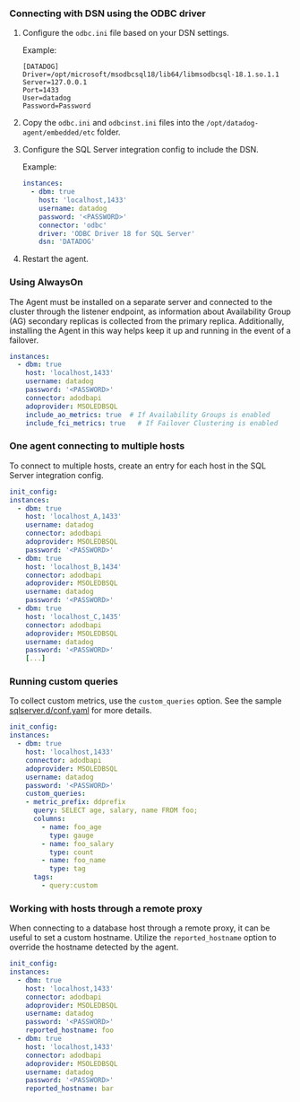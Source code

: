 ### Connecting with DSN using the ODBC driver
1. Configure the `odbc.ini` file based on your DSN settings.

    Example: 
    ```text
    [DATADOG]
    Driver=/opt/microsoft/msodbcsql18/lib64/libmsodbcsql-18.1.so.1.1
    Server=127.0.0.1
    Port=1433
    User=datadog
    Password=Password
    ```
2. Copy the `odbc.ini` and `odbcinst.ini` files into the `/opt/datadog-agent/embedded/etc` folder.
3. Configure the SQL Server integration config to include the DSN.
  
    Example:
    ```yaml
    instances:
      - dbm: true
        host: 'localhost,1433'
        username: datadog
        password: '<PASSWORD>'
        connector: 'odbc'
        driver: 'ODBC Driver 18 for SQL Server'
        dsn: 'DATADOG'
    ```
4. Restart the agent.

### Using AlwaysOn
The Agent must be installed on a separate server and connected to the cluster through the listener endpoint, as information about Availability Group (AG) secondary replicas is collected from the primary replica. Additionally, installing the Agent in this way helps keep it up and running in the event of a failover.
```yaml
instances:
  - dbm: true
    host: 'localhost,1433'
    username: datadog
    password: '<PASSWORD>'
    connector: adodbapi
    adoprovider: MSOLEDBSQL
    include_ao_metrics: true  # If Availability Groups is enabled
    include_fci_metrics: true   # If Failover Clustering is enabled
```

### One agent connecting to multiple hosts
To connect to multiple hosts, create an entry for each host in the SQL Server integration config.
```yaml
init_config:
instances:
  - dbm: true
    host: 'localhost_A,1433'
    username: datadog
    connector: adodbapi
    adoprovider: MSOLEDBSQL
    password: '<PASSWORD>'
  - dbm: true
    host: 'localhost_B,1434'
    connector: adodbapi
    adoprovider: MSOLEDBSQL
    username: datadog
    password: '<PASSWORD>'
  - dbm: true
    host: 'localhost_C,1435'
    connector: adodbapi
    adoprovider: MSOLEDBSQL
    username: datadog
    password: '<PASSWORD>'
    [...]
```

### Running custom queries
To collect custom metrics, use the `custom_queries` option. See the sample [sqlserver.d/conf.yaml](https://github.com/DataDog/integrations-core/blob/master/sqlserver/datadog_checks/sqlserver/data/conf.yaml.example) for more details.
```yaml
init_config:
instances:
  - dbm: true
    host: 'localhost,1433'
    connector: adodbapi
    adoprovider: MSOLEDBSQL
    username: datadog
    password: '<PASSWORD>'
    custom_queries:
    - metric_prefix: ddprefix
      query: SELECT age, salary, name FROM foo;
      columns:
        - name: foo_age
          type: gauge
        - name: foo_salary
          type: count
        - name: foo_name
          type: tag
      tags:
        - query:custom
```
### Working with hosts through a remote proxy
When connecting to a database host through a remote proxy, it can be useful to set a custom hostname. Utilize the `reported_hostname` option to override the hostname detected by the agent.
```yaml
init_config:
instances:
  - dbm: true
    host: 'localhost,1433'
    connector: adodbapi
    adoprovider: MSOLEDBSQL
    username: datadog
    password: '<PASSWORD>'
    reported_hostname: foo
  - dbm: true
    host: 'localhost,1433'
    connector: adodbapi
    adoprovider: MSOLEDBSQL
    username: datadog
    password: '<PASSWORD>'
    reported_hostname: bar
```